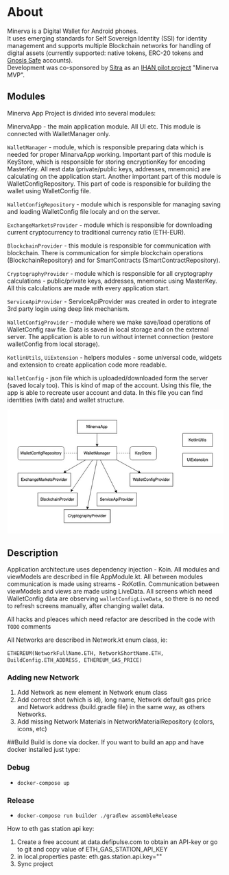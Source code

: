 # About

Minerva is a Digital Wallet for Android phones.  
It uses emerging standards for Self Sovereign Identity (SSI) for identity management and supports multiple Blockchain networks for handling of digital assets (currently supported: native tokens, ERC-20 tokens and [Gnosis Safe](https://gnosis-safe.io/) accounts).  
Development was co-sponsored by [Sitra](https://www.sitra.fi/en/) as an [IHAN pilot project](https://www.sitra.fi/en/projects/ihan-proof-concept-pilots/) "Minerva MVP".

## Modules

Minerva App Project is divided into several modules:

MinervaApp - the main application module. All UI etc. This module is connected with WalletManager only.

`WalletManager` - module, which is responsible preparing data which is needed for proper MinarvaApp working. Important part of this module is KeyStore, which is responsible for storing encryptionKey for encoding MasterKey. All rest data (private/public keys, addresses, mnemonic) are calculating on the application start. Another important part of this module is WalletConfigRepository. This part of code is responsible for building the wallet using WalletConfig file.

`WalletConfigRepository` - module which is responsible for managing saving and loading WalletConfig file localy and on the server.

`ExchangeMarketsProvider` - module which is responsible for downloading current cryptocurrency to traditional currency ratio (ETH-EUR).

`BlockchainProvider` - this module is responsible for communication with blockchain. There is communication for simple blockchain operations (BlockchainRepository) and for SmartContracts (SmartContractRepository).

`CryptographyProvider` - module which is responsible for all cryptography calculations - public/private keys, addresses, mnemonic using MasterKey. All this calculations are made with every application start.

`ServiceApiProvider` - ServiceApiProvider was created in order to integrate 3rd party login using deep link mechanism.

`WalletConfigProvider` - module where we make save/load operations of WalletConfig raw file. Data is saved in local storage and on the external server. The application is able to run without internet connection (restore walletConfig from local storage).

`KotlinUtils`, `UiExtension` - helpers modules - some universal code, widgets and extension to create application code more readable.

`WalletConfig` - json file which is uploaded/downloaded form the server (saved localy too). This is kind of map of the account. Using this file, the app is able to recreate user account and data. In this file you can find identities (with data) and wallet structure.

![Diagram Image](MinervaDiagram.jpg)

## Description

Application architecture uses dependency injection - Koin. All modules and viewModels are described in file AppModule.kt. All between modules communication is made using streams - RxKotlin. Communication between viewModels and views are made using LiveData. All screens which need WalletConfig data are observing `walletConfigLiveData`, so there is no need to refresh screens manually, after changing wallet data.

All hacks and pleaces which need refactor are described in the code with `TODO` comments

All Networks are described in Network.kt enum class, ie:

```
ETHEREUM(NetworkFullName.ETH, NetworkShortName.ETH, BuildConfig.ETH_ADDRESS, ETHEREUM_GAS_PRICE)
```

### Adding new Network

1. Add Network as new element in Network enum class
2. Add correct shot (which is id), long name, Network default gas price and Network address (build.gradle file) in the same way, as others Networks.
3. Add missing Network Materials in NetworkMaterialRepository (colors, icons, etc)

##Build
Build is done via docker. If you want to build an app and have docker installed just type:

### Debug
- `docker-compose up`
### Release
- `docker-compose run builder ./gradlew assembleRelease`

How to eth gas station api key:
1. Create a free account at data.defipulse.com to obtain an API-key or go to git and copy value of ETH_GAS_STATION_API_KEY
2. in local.properties paste: eth.gas.station.api.key="<value of eth gas station api key>"
3. Sync project
